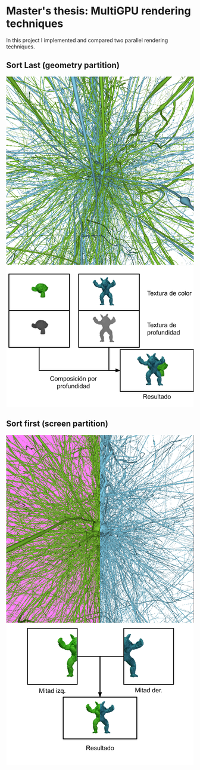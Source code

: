 # Master's thesis: MultiGPU rendering techniques
In this project I implemented and compared two parallel rendering techniques.

## Sort Last (geometry partition)
<img src="/images/tfm/capturaSortLast.png" />
<img src="/images/tfm/depthCompositing.png" />

## Sort first (screen partition)
<img src="/images/tfm/capturaSortFirst.png" />
<img src="/images/tfm/sortfirstCompositing.png" />
